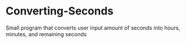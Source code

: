 # Converting-Seconds
Small program that converts user input amount of seconds into hours, minutes, and remaining seconds
